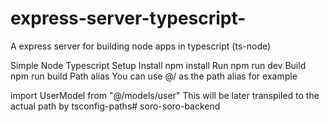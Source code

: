 # express-server-typescript-
A express server for building node apps in typescript (ts-node)

Simple Node Typescript Setup
Install
npm install
Run
npm run dev
Build
npm run build
Path alias
You can use @/ as the path alias for example

import UserModel from "@/models/user"
This will be later transpiled to the actual path by tsconfig-paths# soro-soro-backend
